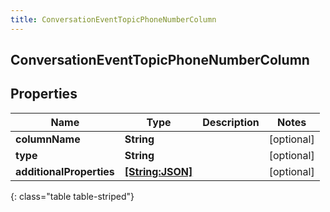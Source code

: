 ```yaml
---
title: ConversationEventTopicPhoneNumberColumn
---
```

## ConversationEventTopicPhoneNumberColumn

## Properties

|Name | Type | Description | Notes|
|------------ | ------------- | ------------- | -------------|
| **columnName** | **String** |  | [optional] |
| **type** | **String** |  | [optional] |
| **additionalProperties** | [**[String:JSON]**](JSON.html) |  | [optional] |
{: class="table table-striped"}



